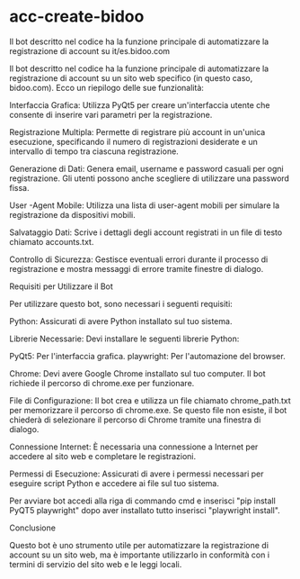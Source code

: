 # acc-create-bidoo
Il bot descritto nel codice ha la funzione principale di automatizzare la registrazione di account su it/es.bidoo.com

Il bot descritto nel codice ha la funzione principale di automatizzare la registrazione di account su un sito web specifico (in questo caso, bidoo.com). Ecco un riepilogo delle sue funzionalità:

Interfaccia Grafica: Utilizza PyQt5 per creare un'interfaccia utente che consente di inserire vari parametri per la registrazione.

Registrazione Multipla: Permette di registrare più account in un'unica esecuzione, specificando il numero di registrazioni desiderate e un intervallo di tempo tra ciascuna registrazione.

Generazione di Dati: Genera email, username e password casuali per ogni registrazione. Gli utenti possono anche scegliere di utilizzare una password fissa.

User -Agent Mobile: Utilizza una lista di user-agent mobili per simulare la registrazione da dispositivi mobili.

Salvataggio Dati: Scrive i dettagli degli account registrati in un file di testo chiamato accounts.txt.

Controllo di Sicurezza: Gestisce eventuali errori durante il processo di registrazione e mostra messaggi di errore tramite finestre di dialogo.

Requisiti per Utilizzare il Bot

Per utilizzare questo bot, sono necessari i seguenti requisiti:

Python: Assicurati di avere Python installato sul tuo sistema.

Librerie Necessarie: Devi installare le seguenti librerie Python:

PyQt5: Per l'interfaccia grafica.
playwright: Per l'automazione del browser.

Chrome: Devi avere Google Chrome installato sul tuo computer. Il bot richiede il percorso di chrome.exe per funzionare.

File di Configurazione: Il bot crea e utilizza un file chiamato chrome_path.txt per memorizzare il percorso di chrome.exe. Se questo file non esiste, il bot chiederà di selezionare il percorso di Chrome tramite una finestra di dialogo.

Connessione Internet: È necessaria una connessione a Internet per accedere al sito web e completare le registrazioni.

Permessi di Esecuzione: Assicurati di avere i permessi necessari per eseguire script Python e accedere ai file sul tuo sistema.

Per avviare bot accedi alla riga di commando cmd e inserisci "pip install PyQT5 playwright" dopo aver installato tutto inserisci "playwright install".

Conclusione

Questo bot è uno strumento utile per automatizzare la registrazione di account su un sito web, ma è importante utilizzarlo in conformità con i termini di servizio del sito web e le leggi locali.
